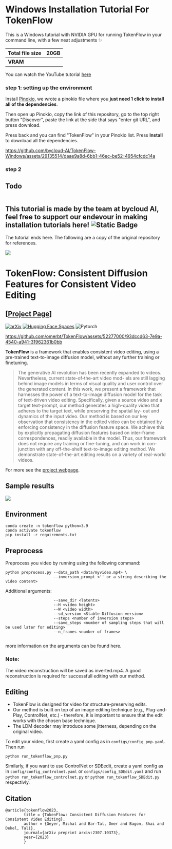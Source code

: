 # Windows Installation Tutorial For TokenFlow
This is a Windows tutorial with NVIDIA GPU for running TokenFlow in your command line, with a few neat adjustments ✨

| **Total file size** | **20GB** |
|---|---|
|**VRAM** | |

You can watch the YouTube tutorial [here]()

### step 1: setting up the environment

Install [Pinokio](https://pinokio.computer/), we wrote a pinokio file where you **just need 1 click to install all of the dependencies**. 

Then open up Pinokio, copy the link of this repository, go to the top right button "Discover", paste the link at the side that says "enter git URL", and press download.

Press back and you can find "TokenFlow" in your Pinokio list. Press **Install** to download all the dependencies.

https://github.com/bycloud-AI/TokenFlow-Windows/assets/29135514/daae9a8d-6bb1-46ec-be52-4954cfcdc14a

### step 2

## **Todo**
```

```


## This tutorial is made by the team at bycloud AI, feel free to support our endevour in making installation tutorials here! ![Static Badge](https://img.shields.io/badge/Patreon-%23333?logo=Patreon&link=https%3A%2F%2Fwww.patreon.com%2Fbycloud_AI) 

The tutorial ends here. The following are a copy of the original repository for references.

<td><img src="https://i.imgur.com/dAqoN7j.png"></td>

# TokenFlow: Consistent Diffusion Features for Consistent Video Editing
## [<a href="https://diffusion-tokenflow.github.io/" target="_blank">Project Page</a>]

[![arXiv](https://img.shields.io/badge/arXiv-TokenFlow-b31b1b.svg)](https://arxiv.org/abs/2307.10373) [![Hugging Face Spaces](https://img.shields.io/badge/%F0%9F%A4%97%20Hugging%20Face-Spaces-blue)](https://huggingface.co/spaces/weizmannscience/tokenflow)
![Pytorch](https://img.shields.io/badge/PyTorch->=1.10.0-Red?logo=pytorch)



[//]: # ([![Replicate]&#40;https://replicate.com/cjwbw/multidiffusion/badge&#41;]&#40;https://replicate.com/cjwbw/multidiffusion&#41;)

[//]: # ([![Hugging Face Spaces]&#40;https://img.shields.io/badge/%F0%9F%A4%97%20Hugging%20Face-Spaces-blue&#41;]&#40;https://huggingface.co/spaces/weizmannscience/text2live&#41;)




https://github.com/omerbt/TokenFlow/assets/52277000/93dccd63-7e9a-4540-a941-31962361b0bb


**TokenFlow** is a framework that enables consistent video editing, using a pre-trained text-to-image diffusion model, without any further training or finetuning.

[//]: # (as described in <a href="https://arxiv.org/abs/2302.08113" target="_blank">&#40;link to paper&#41;</a>.)

[//]: # (. It can be used for localized and global edits that change the texture of existing objects or augment the scene with semi-transparent effects &#40;e.g. smoke, fire, snow&#41;.)

[//]: # (### Abstract)
>The generative AI revolution has been recently expanded to videos. Nevertheless, current state-of-the-art video mod- els are still lagging behind image models in terms of visual quality and user control over the generated content. In this work, we present a framework that harnesses the power of a text-to-image diffusion model for the task of text-driven video editing. Specifically, given a source video and a target text-prompt, our method generates a high-quality video that adheres to the target text, while preserving the spatial lay- out and dynamics of the input video. Our method is based on our key observation that consistency in the edited video can be obtained by enforcing consistency in the diffusion feature space. We achieve this by explicitly propagating diffusion features based on inter-frame correspondences, readily available in the model. Thus, our framework does not require any training or fine-tuning, and can work in con- junction with any off-the-shelf text-to-image editing method. We demonstrate state-of-the-art editing results on a variety of real-world videos.

For more see the [project webpage](https://diffusion-tokenflow.github.io).

## Sample results

<td><img src="assets/videos.gif"></td>

## Environment
```
conda create -n tokenflow python=3.9
conda activate tokenflow
pip install -r requirements.txt
```
## Preprocess

Preprocess you video by running using the following command:
```
python preprocess.py --data_path <data/myvideo.mp4> \
                     --inversion_prompt <'' or a string describing the video content>
```
Additional arguments:
```
                     --save_dir <latents>
                     --H <video height>
                     --W <video width>
                     --sd_version <Stable-Diffusion version>
                     --steps <number of inversion steps>
                     --save_steps <number of sampling steps that will be used later for editing>
                     --n_frames <number of frames>
                     
```
more information on the arguments can be found here.

### Note: 
The video reconstruction will be saved as inverted.mp4. A good reconstruction is required for successfull editing with our method.

## Editing

- TokenFlow is designed for video for structure-preserving edits. 
- Our method is built on top of an image editing technique (e.g., Plug-and-Play, ControlNet, etc.) - therefore, it is important to ensure that the edit works with the chosen base technique. 
- The LDM decoder may introduce some jitterness, depending on the original video. 

To edit your video, first create a yaml config as in ``configs/config_pnp.yaml``.
Then run 
```
python run_tokenflow_pnp.py
```

Similarly, if you want to use ControlNet or SDEedit, create a yaml config as in ``config/config_controlnet.yaml`` or ```configs/config_SDEdit.yaml``` and run ```python run_tokenflow_controlnet.py``` or ``python run_tokenflow_SDEdit.py`` respectivly.


## Citation
```
@article{tokenflow2023,
        title = {TokenFlow: Consistent Diffusion Features for Consistent Video Editing},
        author = {Geyer, Michal and Bar-Tal, Omer and Bagon, Shai and Dekel, Tali},
        journal={arXiv preprint arxiv:2307.10373},
        year={2023}
        }
```

